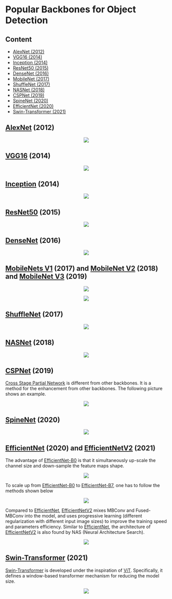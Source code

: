 # Popular Backbones for Object Detection

## Content

* [AlexNet (2012)](#AlexNet)
* [VGG16 (2014)](#VGG16)
* [Inception (2014)](#Inception)
* [ResNet50 (2015)](#ResNet50)
* [DenseNet (2016)](#DenseNet)
* [MobileNet (2017)](#MobileNet)
* [ShuffleNet (2017)](#ShuffleNet)
* [NASNet (2018)](#NASNet)
* [CSPNet (2019)](#CSPNet)
* [SpineNet (2020)](#SpineNet)
* [EfficientNet (2020)](#EfficientNet)
* [Swin-Transformer (2021)](#SwinTransformer)

## [AlexNet](https://papers.nips.cc/paper/2012/file/c399862d3b9d6b76c8436e924a68c45b-Paper.pdf) (2012)<a name="AlexNet"/>

<p align="center">
  <img src="./images/AlexNet.png">
</p>

## [VGG16](https://arxiv.org/abs/1409.1556) (2014)<a name="VGG16"/>

<p align="center">
  <img src="./images/VGG16.png">
</p>

## [Inception](https://arxiv.org/abs/1409.4842) (2014)<a name="Inception"/>

<p align="center">
  <img src="./images/Inception.png">
</p>

## [ResNet50](https://arxiv.org/abs/1512.03385) (2015)<a name="ResNet50"/>

<p align="center">
  <img src="./images/ResNet.png">
</p>

## [DenseNet](https://arxiv.org/abs/1608.06993) (2016)<a name="DenseNet"/>

<p align="center">
  <img src="./images/densenet.png">
</p>

## [MobileNets V1](https://arxiv.org/abs/1704.04861) (2017) and [MobileNet V2](https://arxiv.org/abs/1801.04381) (2018) and [MobileNet V3](https://arxiv.org/abs/1905.02244) (2019)<a name="MobileNet"/>

<p align="center">
  <img src="./images/mobilenet.png">
</p>

<p align="center">
  <img src="./images/mobilenetv3.png">
</p>

## [ShuffleNet](https://arxiv.org/abs/1707.01083) (2017)<a name="ShuffleNet"/>

<p align="center">
  <img src="./images/shufflenet.png">
</p>

## [NASNet](https://arxiv.org/abs/1707.07012) (2018)<a name="NASNet"/>

<p align="center">
  <img src="./images/NASNet.png">
</p>

## [CSPNet](https://arxiv.org/abs/1911.11929) (2019)<a name="CSPNet"/>

[Cross Stage Partial Network](https://arxiv.org/abs/1911.11929) is different from other backbones. It is a method for the enhancement from other backbones. The following picture shows an example.

<p align="center">
  <img src="./images/CSPNet.png">
</p>

## [SpineNet](https://arxiv.org/abs/1912.05027) (2020)<a name="SpineNet"/>

<p align="center">
  <img src="./images/SpineNet.png">
</p>

## [EfficientNet](https://arxiv.org/abs/1905.11946) (2020) and [EfficientNetV2](https://arxiv.org/abs/2104.00298) (2021)<a name="EfficientNet"/>

The advantage of [EfficientNet-B0](https://arxiv.org/abs/1905.11946) is that it simultaneously up-scale the channel size and down-sample the feature maps shape.

<p align="center">
  <img src="./images/EfficientNet.png">
</p>

To scale up from [EfficientNet-B0](https://arxiv.org/abs/1905.11946) to [EfficientNet-B7](https://arxiv.org/abs/1905.11946), one has to follow the methods shown below

<p align="center">
  <img src="./images/EfficientNet_scales.png">
</p>

Compared to [EfficientNet](https://arxiv.org/abs/1905.11946), [EfficientNetV2](https://arxiv.org/abs/2104.00298) mixes MBConv and Fused-MBConv into the model, and uses progressive learning (different regularization with different input image sizes) to improve the training speed and parameters efficiency. Similar to [EfficientNet](https://arxiv.org/abs/1905.11946), the architecture of [EfficientNetV2](https://arxiv.org/abs/2104.00298) is also found by NAS (Neural Architecture Search).

<p align="center">
  <img src="./images/efficientnetv2.png">
</p>

## [Swin-Transformer](https://arxiv.org/abs/2103.14030) (2021)<a name="SwinTransformer"/>

[Swin-Transformer](https://arxiv.org/abs/2103.14030) is developed under the inspiration of [ViT](https://arxiv.org/abs/2010.11929). Specifically, it defines a window-based transformer mechanism for reducing the model size.

<p align="center">
  <img src="./images/SwinTransformer.png">
</p>